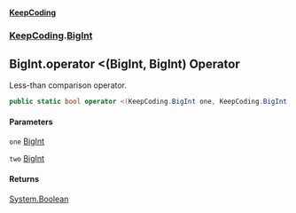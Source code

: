 #### [KeepCoding](index.md 'index')
### [KeepCoding](KeepCoding.md 'KeepCoding').[BigInt](BigInt.md 'KeepCoding.BigInt')
## BigInt.operator &lt;(BigInt, BigInt) Operator
Less-than comparison operator.  
```csharp
public static bool operator <(KeepCoding.BigInt one, KeepCoding.BigInt two);
```
#### Parameters
<a name='KeepCoding.BigInt.op_LessThan(KeepCoding.BigInt.KeepCoding.BigInt).one'></a>
`one` [BigInt](BigInt.md 'KeepCoding.BigInt')  
  
<a name='KeepCoding.BigInt.op_LessThan(KeepCoding.BigInt.KeepCoding.BigInt).two'></a>
`two` [BigInt](BigInt.md 'KeepCoding.BigInt')  
  
#### Returns
[System.Boolean](https://docs.microsoft.com/en-us/dotnet/api/System.Boolean 'System.Boolean')  

